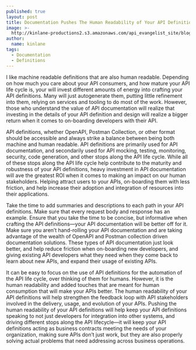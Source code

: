 ```yaml
---
published: true
layout: post
title: Documentation Pushes The Human Readability of Your API Definitions
image: >-
  http://kinlane-productions2.s3.amazonaws.com/api_evangelist_site/blog/salesforce_rest_postman_docs.png
author:
  name: kinlane
tags:
  - Documentation
  - Definitions
---
```

I like machine readable definitions that are also human readable. Depending on how much you care about your API consumers, and how mature your API life cycle is, your will invest different amounts of energy into crafting your API definitions. Many will just autogenerate them, putting little refinement into them, relying on services and tooling to do most of the work. However, those who understand the value of API documentation will realize that investing in the details of your API definition and design will realize a bigger return when it comes to on-boarding developers with their API.  
  
API definitions, whether OpenAPI, Postman Collection, or other format should be accessible and always strike a balance between being both machine and human readable. API definitions are primarily used for API documentation, and secondarily used for API mocking, testing, monitoring, security, code generation, and other stops along the API life cycle. While all of these stops along the API life cycle help contribute to the maturity and robustness of your API definitions, heavy investment in API documentation will ave the greatest ROI when it comes to making an impact on our human stakeholders. Helping attract users to your APIs, on-boarding them with less friction, and help increase their adoption and integration of resources into their applications.  
  
Take the time to add summaries and descriptions to each path in your API definitions. Make sure that every request body and response has an example. Ensure that you take the time to be concise, but informative when crafting the API definitions—your API documentation will be better off for it. Make sure you aren’t hand-rolling your API documentation and are taking advantage of the wealth of OpenAPI and Postman collection driven documentation solutions. These types of API documentation just look better, and help reduce friction when on-boarding new developers, and giving existing API developers what they need when they come back to learn about new APIs, and expand their usage of existing APIs.  
  
It can be easy to focus on the use of API definitions for the automation of the API life cycle, over thinking of them for humans. However, it is the human readability and added touches that are meant for human consumption that will make your APIs better. The human readability of your API definitions will help strengthen the feedback loop with API stakeholders involved in the delivery, usage, and evolution of your APIs. Pushing the human readability of your API definitions will help keep your API definitions speaking to not just developers for integration into other systems, and driving different stops along the API lifecycle—it will keep your API definitions acting as business contracts meeting the needs of your organization, making sure APIs don’t just work, but they are also properly solving actual problems that need addressing across business operations.